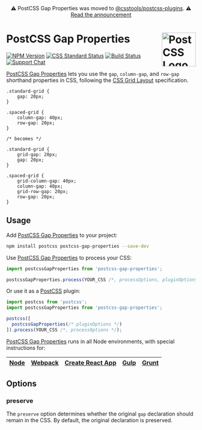 <div align="center">⚠️ PostCSS Gap Properties was moved to <a href="https://github.com/csstools/postcss-plugins/tree/main/plugins/postcss-gap-properties">@csstools/postcss-plugins</a>. ⚠️ <br>
<a href="https://github.com/csstools/postcss-plugins/discussions/75">Read the announcement</a></div>

# PostCSS Gap Properties [<img src="https://postcss.github.io/postcss/logo.svg" alt="PostCSS Logo" width="90" height="90" align="right">][postcss]

[![NPM Version][npm-img]][npm-url]
[![CSS Standard Status][css-img]][css-url]
[![Build Status][cli-img]][cli-url]
[![Support Chat][git-img]][git-url]

[PostCSS Gap Properties] lets you use the `gap`, `column-gap`, and `row-gap`
shorthand properties in CSS, following the [CSS Grid Layout] specification.

```pcss
.standard-grid {
	gap: 20px;
}

.spaced-grid {
	column-gap: 40px;
	row-gap: 20px;
}

/* becomes */

.standard-grid {
	grid-gap: 20px;
	gap: 20px;
}

.spaced-grid {
	grid-column-gap: 40px;
	column-gap: 40px;
	grid-row-gap: 20px;
	row-gap: 20px;
}
```

## Usage

Add [PostCSS Gap Properties] to your project:

```bash
npm install postcss postcss-gap-properties --save-dev
```

Use [PostCSS Gap Properties] to process your CSS:

```js
import postcssGapProperties from 'postcss-gap-properties';

postcssGapProperties.process(YOUR_CSS /*, processOptions, pluginOptions */);
```

Or use it as a [PostCSS] plugin:

```js
import postcss from 'postcss';
import postcssGapProperties from 'postcss-gap-properties';

postcss([
  postcssGapProperties(/* pluginOptions */)
]).process(YOUR_CSS /*, processOptions */);
```

[PostCSS Gap Properties] runs in all Node environments, with special instructions for:

| [Node](INSTALL.md#node) | [Webpack](INSTALL.md#webpack) | [Create React App](INSTALL.md#create-react-app) | [Gulp](INSTALL.md#gulp) | [Grunt](INSTALL.md#grunt) |
| --- | --- | --- | --- | --- |

## Options

### preserve

The `preserve` option determines whether the original `gap` declaration should
remain in the CSS. By default, the original declaration is preserved.

[css-img]: https://cssdb.org/badge/gap-properties.svg
[css-url]: https://cssdb.org/#gap-properties
[cli-img]: https://github.com/csstools/postcss-gap-properties/workflows/test/badge.svg
[cli-url]: https://github.com/csstools/postcss-gap-properties/actions/workflows/test.yml?query=workflow/test
[git-img]: https://img.shields.io/badge/support-chat-blue.svg
[git-url]: https://gitter.im/postcss/postcss
[npm-img]: https://img.shields.io/npm/v/postcss-gap-properties.svg
[npm-url]: https://www.npmjs.com/package/postcss-gap-properties

[CSS Grid Layout]: https://www.w3.org/TR/css-grid-1/#gutters
[Gulp PostCSS]: https://github.com/postcss/gulp-postcss
[Grunt PostCSS]: https://github.com/nDmitry/grunt-postcss
[PostCSS]: https://github.com/postcss/postcss
[PostCSS Loader]: https://github.com/postcss/postcss-loader
[PostCSS Gap Properties]: https://github.com/jonathantneal/postcss-gap-properties
